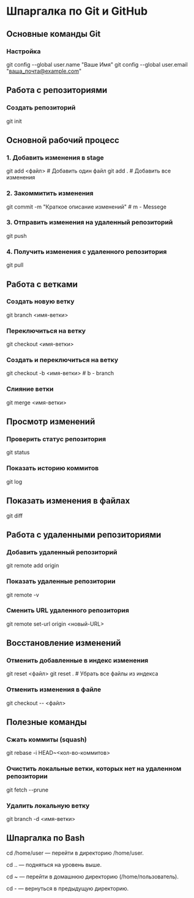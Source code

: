 # Шпаргалка по Git и GitHub

## Основные команды Git

### Настройка

git config --global user.name "Ваше Имя"
git config --global user.email "ваша_почта@example.com"

## Работа с репозиториями
### Создать репозиторий
git init

## Основной рабочий процесс
### 1. Добавить изменения в stage
git add <файл>  # Добавить один файл
git add .       # Добавить все изменения

### 2. Закоммитить изменения
git commit -m "Краткое описание изменений" # m - Messege

### 3. Отправить изменения на удаленный репозиторий
git push

### 4. Получить изменения с удаленного репозитория
git pull


## Работа с ветками
### Создать новую ветку
git branch <имя-ветки>

### Переключиться на ветку
git checkout <имя-ветки>

### Создать и переключиться на ветку
git checkout -b <имя-ветки> # b - branch

### Слияние ветки
git merge <имя-ветки>


## Просмотр изменений
### Проверить статус репозитория
git status

### Показать историю коммитов
git log

## Показать изменения в файлах
git diff


## Работа с удаленными репозиториями
### Добавить удаленный репозиторий
git remote add origin <URL>

### Показать удаленные репозитории
git remote -v

### Сменить URL удаленного репозитория
git remote set-url origin <новый-URL>


## Восстановление изменений
### Отменить добавленные в индекс изменения
git reset <файл>
git reset .  # Убрать все файлы из индекса

### Отменить изменения в файле
git checkout -- <файл>


## Полезные команды
### Сжать коммиты (squash)
git rebase -i HEAD~<кол-во-коммитов>

### Очистить локальные ветки, которых нет на удаленном репозитории
git fetch --prune

### Удалить локальную ветку
git branch -d <имя-ветки>



## Шпаргалка по Bash
cd /home/user — перейти в директорию /home/user.

cd .. — подняться на уровень выше.

cd ~ — перейти в домашнюю директорию (/home/пользователь).

cd - — вернуться в предыдущую директорию.

